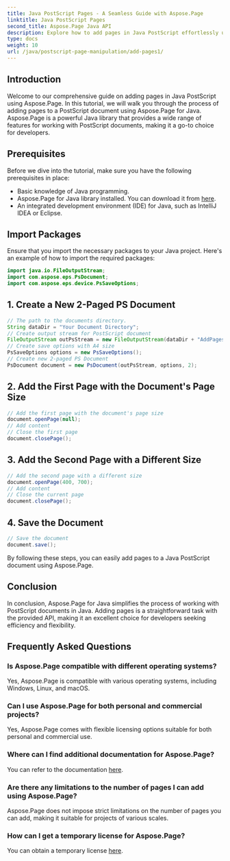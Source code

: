 ```yaml
---
title: Java PostScript Pages - A Seamless Guide with Aspose.Page
linktitle: Java PostScript Pages
second_title: Aspose.Page Java API
description: Explore how to add pages in Java PostScript effortlessly using Aspose.Page. Enhance your document creation with this powerful Java library.
type: docs
weight: 10
url: /java/postscript-page-manipulation/add-pages1/
---
```

## Introduction
Welcome to our comprehensive guide on adding pages in Java PostScript using Aspose.Page. In this tutorial, we will walk you through the process of adding pages to a PostScript document using Aspose.Page for Java. Aspose.Page is a powerful Java library that provides a wide range of features for working with PostScript documents, making it a go-to choice for developers.
## Prerequisites
Before we dive into the tutorial, make sure you have the following prerequisites in place:
- Basic knowledge of Java programming.
- Aspose.Page for Java library installed. You can download it from [here](https://releases.aspose.com/page/java/).
- An integrated development environment (IDE) for Java, such as IntelliJ IDEA or Eclipse.
## Import Packages
Ensure that you import the necessary packages to your Java project. Here's an example of how to import the required packages:
```java
import java.io.FileOutputStream;
import com.aspose.eps.PsDocument;
import com.aspose.eps.device.PsSaveOptions;

```
## 1. Create a New 2-Paged PS Document
```java
// The path to the documents directory.
String dataDir = "Your Document Directory";
// Create output stream for PostScript document
FileOutputStream outPsStream = new FileOutputStream(dataDir + "AddPages1_outPS.ps");
// Create save options with A4 size
PsSaveOptions options = new PsSaveOptions();
// Create new 2-paged PS Document
PsDocument document = new PsDocument(outPsStream, options, 2);
```
## 2. Add the First Page with the Document's Page Size
```java
// Add the first page with the document's page size
document.openPage(null);
// Add content
// Close the first page
document.closePage();
```
## 3. Add the Second Page with a Different Size
```java
// Add the second page with a different size
document.openPage(400, 700);
// Add content
// Close the current page
document.closePage();
```
## 4. Save the Document
```java
// Save the document
document.save();
```
By following these steps, you can easily add pages to a Java PostScript document using Aspose.Page.
## Conclusion
In conclusion, Aspose.Page for Java simplifies the process of working with PostScript documents in Java. Adding pages is a straightforward task with the provided API, making it an excellent choice for developers seeking efficiency and flexibility.
## Frequently Asked Questions
### Is Aspose.Page compatible with different operating systems?
Yes, Aspose.Page is compatible with various operating systems, including Windows, Linux, and macOS.
### Can I use Aspose.Page for both personal and commercial projects?
Yes, Aspose.Page comes with flexible licensing options suitable for both personal and commercial use.
### Where can I find additional documentation for Aspose.Page?
You can refer to the documentation [here](https://reference.aspose.com/page/java/).
### Are there any limitations to the number of pages I can add using Aspose.Page?
Aspose.Page does not impose strict limitations on the number of pages you can add, making it suitable for projects of various scales.
### How can I get a temporary license for Aspose.Page?
You can obtain a temporary license [here](https://purchase.aspose.com/temporary-license/).
